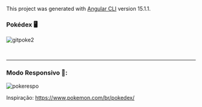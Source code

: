 This project was generated with [Angular CLI](https://github.com/angular/angular-cli) version 15.1.1.

<h3>Pokédex 🖥️ </h3>

![gitpoke2](https://user-images.githubusercontent.com/102268481/222938747-b5179660-efd0-4848-b1f6-ed80ae142026.png)

<br>
<hr>
<h3>Modo Responsivo 📱:</h3>

![pokerespo](https://user-images.githubusercontent.com/102268481/222938750-fd446a85-a456-4895-a9ba-0a5c88e07d9d.png)


Inspiração: https://www.pokemon.com/br/pokedex/
